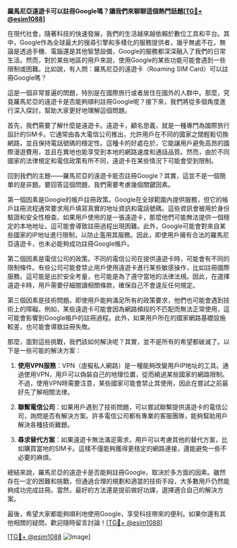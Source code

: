 **羅馬尼亞遠遊卡可以註冊Google嗎？讓我們來聊聊這個熱門話題[[TG💪+ @esim1088](https://t.me/s/esim1088)]**

在現代社會，隨著科技的快速發展，我們的生活越來越依賴於數位工具和平台。其中，Google作為全球最大的搜尋引擎和多樣化的服務提供者，幾乎無處不在。無論是透過手機、電腦還是其他智慧設備，Google的服務都深深融入了我們的日常生活。然而，對於某些地區的用戶來說，使用Google的某些功能可能會遇到一些限制或困難。比如說，有人問：羅馬尼亞的遠遊卡（Roaming SIM Card）可以註冊Google嗎？

這是一個非常普遍的問題，特別是在國際旅行或者居住在國外的人群中。那麼，究竟羅馬尼亞的遠遊卡是否能夠順利註冊Google呢？接下來，我們將從多個角度進行深入探討，幫助大家更好地理解這個問題。

首先，我們需要了解什麼是遠遊卡。遠遊卡，顧名思義，就是一種專門為國際旅行設計的SIM卡。它通常由各大電信公司推出，允許用戶在不同的國家之間輕鬆切換網路，並且保持電話號碼的穩定性。這種卡的好處在於，它能讓用戶避免高昂的國際漫遊費用，並且在異地也能享受到本地的網路速度和通話品質。然而，由於不同國家的法律規定和電信政策有所不同，遠遊卡在某些情況下可能會受到限制。

回到我們的主題——羅馬尼亞的遠遊卡能否註冊Google？其實，這並不是一個簡單的是非題。要回答這個問題，我們需要考慮幾個關鍵因素。

第一個因素是Google的帳戶註冊政策。Google在全球範圍內提供服務，但它的帳戶註冊流程通常要求用戶填寫真實的地址資訊和電話號碼。這些資訊會被用於身份驗證和安全性檢查。如果用戶使用的是一張遠遊卡，那麼他們可能無法提供一個穩定的本地地址，這可能會導致註冊過程出現困難。此外，Google可能會對來自某些國家的IP地址進行限制，以防止濫用其服務。因此，即使用戶擁有合法的羅馬尼亞遠遊卡，也未必能夠成功註冊Google帳戶。

第二個因素是電信公司的政策。不同的電信公司在提供遠遊卡時，可能會有不同的限制條件。有些公司可能會禁止用戶使用遠遊卡進行某些敏感操作，比如註冊國際服務。這可能是出於安全考量，也可能是為了遵守當地的法律法規。因此，在選擇遠遊卡時，用戶需要仔細閱讀相關條款，確保自己不會違反任何規定。

第三個因素是技術問題。即使用戶能夠滿足所有的政策要求，他們也可能會遇到技術上的障礙。例如，某些遠遊卡可能會因為網路頻段的不匹配而無法正常使用，這可能會影響到Google帳戶的註冊過程。此外，如果用戶所在的國家網路基礎設施較差，也可能會導致註冊失敗。

那麼，面對這些挑戰，我們該如何解決呢？其實，並不是所有的希望都破滅了。以下是一些可能的解決方案：

1. **使用VPN服務**：VPN（虛擬私人網路）是一種能夠改變用戶IP地址的工具。通過使用VPN，用戶可以偽裝自己的地理位置，從而繞過某些國家的網路限制。不過，使用VPN時需要注意，某些國家可能會禁止其使用，因此在嘗試之前最好先了解相關法律。

2. **聯繫電信公司**：如果用戶遇到了技術問題，可以嘗試聯繫提供遠遊卡的電信公司，詢問是否有解決方案。許多電信公司都有專業的客服團隊，能夠幫助用戶解決各種技術難題。

3. **尋求替代方案**：如果遠遊卡無法滿足需求，用戶可以考慮其他的替代方案，比如購買當地的SIM卡。這樣不僅能夠獲得更穩定的網路連接，還能避免一些不必要的麻煩。

總結來說，羅馬尼亞的遠遊卡是否能夠註冊Google，取決於多方面的因素。雖然存在一定的困難和挑戰，但通過合理的規劃和適當的技術手段，大多數用戶仍然能夠成功完成註冊。當然，最好的方法還是提前做好功課，選擇適合自己的解決方案。

最後，希望大家都能夠順利地使用Google，享受科技帶來的便利。如果你還有其他相關的疑問，歡迎隨時留言討論！[[TG💪+ @esim1088](https://t.me/s/esim1088)]

[[TG💪+ @esim1088](https://t.me/s/esim1088) ![Image](https://i.postimg.cc/4NQfJmqS/Snipaste-2025-05-13-00-14-12.png)]